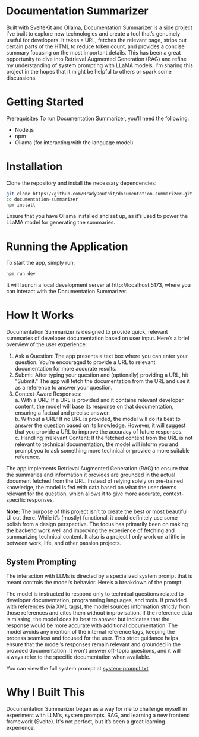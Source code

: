 # Documentation Summarizer
Built with SvelteKit and Ollama, Documentation Summarizer is a side project I’ve built to explore new technologies and create a tool that’s genuinely useful for developers. It takes a URL, fetches the relevant page, strips out certain parts of the HTML to reduce token count, and provides a concise summary focusing on the most important details. This has been a great opportunity to dive into Retrieval Augmented Generation (RAG) and refine my understanding of system prompting with LLaMA models. I'm sharing this project in the hopes that it might be helpful to others or spark some discussions.

# Getting Started
Prerequisites
To run Documentation Summarizer, you’ll need the following:

- Node.js
- npm
- Ollama (for interacting with the language model)

# Installation
Clone the repository and install the necessary dependencies:

``` bash
git clone https://github.com/BradyDouthit/documentation-summarizer.git
cd documentation-summarizer
npm install
```

Ensure that you have Ollama installed and set up, as it’s used to power the LLaMA model for generating the summaries.

# Running the Application
To start the app, simply run:

``` bash
npm run dev
```

It will launch a local development server at http://localhost:5173, where you can interact with the Documentation Summarizer.

# How It Works
Documentation Summarizer is designed to provide quick, relevant summaries of developer documentation based on user input. Here’s a brief overview of the user experience:

1. Ask a Question: The app presents a text box where you can enter your question. You’re encouraged to provide a URL to relevant documentation for more accurate results.
2. Submit: After typing your question and (optionally) providing a URL, hit "Submit." The app will fetch the documentation from the URL and use it as a reference to answer your question.
3. Context-Aware Responses:  
   a. With a URL: If a URL is provided and it contains relevant developer content, the model will base its response on that documentation, ensuring a factual and precise answer.  
   b. Without a URL: If no URL is provided, the model will do its best to answer the question based on its knowledge. However, it will suggest that you provide a URL to improve the accuracy of future responses.  
   c. Handling Irrelevant Content: If the fetched content from the URL is not relevant to technical documentation, the model will inform you and prompt you to ask something more technical or provide a more suitable reference.

The app implements Retrieval Augmented Generation (RAG) to ensure that the summaries and information it provides are grounded in the actual document fetched from the URL. Instead of relying solely on pre-trained knowledge, the model is fed with data based on what the user deems relevant for the question, which allows it to give more accurate, context-specific responses.

**Note:** The purpose of this project isn’t to create the best or most beautiful UI out there. While it’s (mostly) functional, it could definitely use some polish from a design perspective. The focus has primarily been on making the backend work well and improving the experience of fetching and summarizing technical content. It also is a project I only work on a little in between work, life, and other passion projects.


## System Prompting
The interaction with LLMs is directed by a specialized system prompt that is meant controls the model’s behavior. Here’s a breakdown of the prompt:

The model is instructed to respond only to technical questions related to developer documentation, programming languages, and tools.
If provided with references (via XML tags), the model sources information strictly from those references and cites them without improvisation.
If the reference data is missing, the model does its best to answer but indicates that the response would be more accurate with additional documentation.
The model avoids any mention of the internal reference tags, keeping the process seamless and focused for the user.
This strict guidance helps ensure that the model’s responses remain relevant and grounded in the provided documentation. It won’t answer off-topic questions, and it will always refer to the specific documentation when available.

You can view the full system prompt at [system-prompt.txt](https://github.com/BradyDouthit/documentation-summarizer/blob/main/src/routes/api/scrape/system-prompt.txt)

# Why I Built This
Documentation Summarizer began as a way for me to challenge myself in experiment with LLM's, system prompts, RAG, and learning a new frontend framework (Svelte). It's not perfect, but it’s been a great learning experience.
